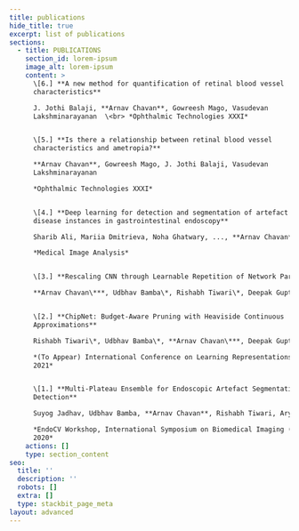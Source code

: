 ```yaml
---
title: publications
hide_title: true
excerpt: list of publications
sections:
  - title: PUBLICATIONS
    section_id: lorem-ipsum
    image_alt: lorem-ipsum
    content: >
      \[6.] **A new method for quantification of retinal blood vessel
      characteristics**  

      J. Jothi Balaji, **Arnav Chavan**, Gowreesh Mago, Vasudevan
      Lakshminarayanan  \<br> *Ophthalmic Technologies XXXI*


      \[5.] **Is there a relationship between retinal blood vessel
      characteristics and ametropia?**

      **Arnav Chavan**, Gowreesh Mago, J. Jothi Balaji, Vasudevan
      Lakshminarayanan

      *Ophthalmic Technologies XXXI*


      \[4.] **Deep learning for detection and segmentation of artefact and
      disease instances in gastrointestinal endoscopy**

      Sharib Ali, Mariia Dmitrieva, Noha Ghatwary, ..., **Arnav Chavan** *Et al*

      *Medical Image Analysis*


      \[3.] **Rescaling CNN through Learnable Repetition of Network Parameters**

      **Arnav Chavan\***, Udbhav Bamba\*, Rishabh Tiwari\*, Deepak Gupta\*


      \[2.] **ChipNet: Budget-Aware Pruning with Heaviside Continuous
      Approximations**

      Rishabh Tiwari\*, Udbhav Bamba\*, **Arnav Chavan\***, Deepak Gupta\*

      *(To Appear) International Conference on Learning Representations (ICLR)
      2021*


      \[1.] **Multi-Plateau Ensemble for Endoscopic Artefact Segmentation and
      Detection**

      Suyog Jadhav, Udbhav Bamba, **Arnav Chavan**, Rishabh Tiwari, Aryan Raj

      *EndoCV Workshop, International Symposium on Biomedical Imaging (ISBI)
      2020*
    actions: []
    type: section_content
seo:
  title: ''
  description: ''
  robots: []
  extra: []
  type: stackbit_page_meta
layout: advanced
---
```

